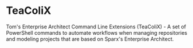 # TeaColiX
Tom's Enterprise Architect Command Line Extensions (TeaColiX) - A set of PowerShell commands to automate workflows when managing repositories and modeling projects that are based on Sparx's Enterprise Architect.
